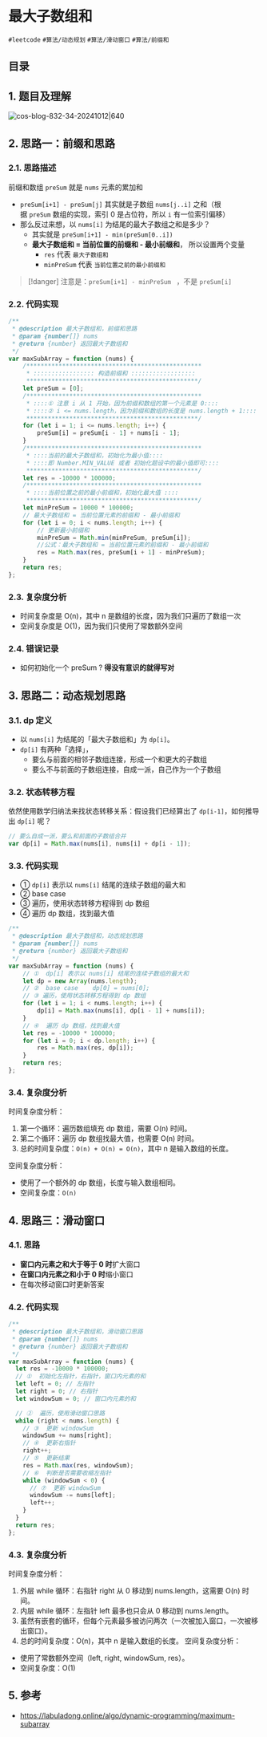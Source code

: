 
# 最大子数组和


`#leetcode`   `#算法/动态规划`  `#算法/滑动窗口`  `#算法/前缀和` 


## 目录
<!-- toc -->
 ## 1. 题目及理解 

![cos-blog-832-34-20241012|640](https://blog-1310531898.cos.ap-beijing.myqcloud.com/832-34-20241012/Pasted%20image%2020240818180606.png)

## 2. 思路一：前缀和思路

### 2.1. 思路描述

前缀和数组 `preSum` 就是 `nums` 元素的累加和
- `preSum[i+1] - preSum[j]` 其实就是子数组 `nums[j..i]` 之和（根据 `preSum` 数组的实现，索引 0 是占位符，所以 `i` 有一位索引偏移）
- 那么反过来想，以 `nums[i]` 为结尾的最大子数组之和是多少？
	- 其实就是 `preSum[i+1] - min(preSum[0..i])`
	- **最大子数组和 = 当前位置的前缀和 - 最小前缀和**， 所以设置两个变量
		- `res` 代表 `最大子数组和`
		- `minPreSum` 代表 `当前位置之前的最小前缀和`

 > [!danger]
>   注意是：`preSum[i+1] - minPreSum ` ，不是 `preSum[i]`

### 2.2. 代码实现

```javascript
/**  
 * @description 最大子数组和，前缀和思路  
 * @param {number[]} nums  
 * @return {number} 返回最大子数组和  
 */  
var maxSubArray = function (nums) {  
    /*************************************************  
     * ::::::::::::::::: 构造前缀和 ::::::::::::::::::  
     ************************************************/  
    let preSum = [0];  
    /*************************************************  
     * ::::① 注意 i 从 1 开始，因为前缀和数组的第一个元素是 0::::  
     * ::::② i <= nums.length，因为前缀和数组的长度是 nums.length + 1::::  
     ************************************************/  
    for (let i = 1; i <= nums.length; i++) {  
        preSum[i] = preSum[i - 1] + nums[i - 1];  
    }  
    /*************************************************  
     * ::::当前的最大子数组和，初始化为最小值::::  
     * ::::即 Number.MIN_VALUE 或者 初始化题设中的最小值即可::::  
     ************************************************/  
    let res = -10000 * 100000;  
    /*************************************************  
     * ::::当前位置之前的最小前缀和，初始化最大值 ::::  
     ************************************************/  
    let minPreSum = 10000 * 100000;  
    // 最大子数组和 = 当前位置元素的前缀和 - 最小前缀和  
    for (let i = 0; i < nums.length; i++) {  
        // 更新最小前缀和  
        minPreSum = Math.min(minPreSum, preSum[i]);  
        //公式：最大子数组和 = 当前位置元素的前缀和 - 最小前缀和  
        res = Math.max(res, preSum[i + 1] - minPreSum);  
    }  
    return res;  
};
```
 
### 2.3. 复杂度分析

- 时间复杂度是 O(n)，其中 n 是数组的长度，因为我们只遍历了数组一次
- 空间复杂度是 O(1)，因为我们只使用了常数额外空间

### 2.4. 错误记录

- 如何初始化一个 preSum ?  **得没有意识的就得写对**

## 3. 思路二：动态规划思路

### 3.1. dp 定义

- 以 `nums[i]` 为结尾的「最大子数组和」为 `dp[i]`。
- `dp[i]` 有两种「选择」，
	- 要么与前面的相邻子数组连接，形成一个和更大的子数组
	- 要么不与前面的子数组连接，自成一派，自己作为一个子数组

### 3.2. 状态转移方程

依然使用数学归纳法来找状态转移关系：假设我们已经算出了 `dp[i-1]`，如何推导出 `dp[i]` 呢？

```javascript
// 要么自成一派，要么和前面的子数组合并 
var dp[i] = Math.max(nums[i], nums[i] + dp[i - 1]);
```

### 3.3. 代码实现

- ①  `dp[i]` 表示以 `nums[i]` 结尾的连续子数组的最大和
- ②  base case
- ③ 遍历，使用状态转移方程得到 dp 数组
- ④  遍历 dp 数组，找到最大值

```javascript
/**  
 * @description 最大子数组和，动态规划思路  
 * @param {number[]} nums  
 * @return {number} 返回最大子数组和  
 */  
var maxSubArray = function (nums) {  
    // ①  dp[i] 表示以 nums[i] 结尾的连续子数组的最大和  
    let dp = new Array(nums.length);  
    // ②  base case    dp[0] = nums[0];  
    // ③ 遍历，使用状态转移方程得到 dp 数组  
    for (let i = 1; i < nums.length; i++) {  
        dp[i] = Math.max(nums[i], dp[i - 1] + nums[i]);  
    }  
    // ④  遍历 dp 数组，找到最大值 
    let res = -10000 * 100000;   
    for (let i = 0; i < dp.length; i++) {  
        res = Math.max(res, dp[i]);  
    }  
    return res;  
};
```

### 3.4. 复杂度分析

时间复杂度分析：
1. 第一个循环：遍历数组填充 dp 数组，需要 O(n) 时间。
2. 第二个循环：遍历 dp 数组找最大值，也需要 O(n) 时间。
3. 总的时间复杂度：`O(n) + O(n) = O(n)`，其中 n 是输入数组的长度。

空间复杂度分析：
- 使用了一个额外的 dp 数组，长度与输入数组相同。
- 空间复杂度：`O(n)`

## 4. 思路三：滑动窗口

### 4.1. 思路

- **窗口内元素之和大于等于 0 时**扩大窗口
- **在窗口内元素之和小于 0 时**缩小窗口
- 在每次移动窗口时更新答案

### 4.2. 代码实现

```javascript
/**
 * @description 最大子数组和，滑动窗口思路
 * @param {number[]} nums
 * @return {number} 返回最大子数组和
 */
var maxSubArray = function (nums) {
  let res = -10000 * 100000;
  // ①  初始化左指针，右指针，窗口内元素的和
  let left = 0; // 左指针
  let right = 0; // 右指针
  let windowSum = 0; // 窗口内元素的和

  // ②  遍历，使用滑动窗口思路
  while (right < nums.length) {
    // ③  更新 windowSum
    windowSum += nums[right];
    // ④  更新右指针
    right++;
    // ⑤  更新结果
    res = Math.max(res, windowSum);
    // ⑥  判断是否需要收缩左指针
    while (windowSum < 0) {
      // ⑦  更新 windowSum
      windowSum -= nums[left];
      left++;
    }
  }
  return res;
};

```

### 4.3. 复杂度分析

时间复杂度分析：
1. 外层 while 循环：右指针 right 从 0 移动到 nums.length，这需要 O(n) 时间。
2. 内层 while 循环：左指针 left 最多也只会从 0 移动到 nums.length。
3. 虽然有嵌套的循环，但每个元素最多被访问两次（一次被加入窗口，一次被移出窗口）。
4. 总的时间复杂度：O(n)，其中 n 是输入数组的长度。
空间复杂度分析：
- 使用了常数额外空间（left, right, windowSum, res）。
- 空间复杂度：O(1)

## 5. 参考

- https://labuladong.online/algo/dynamic-programming/maximum-subarray

